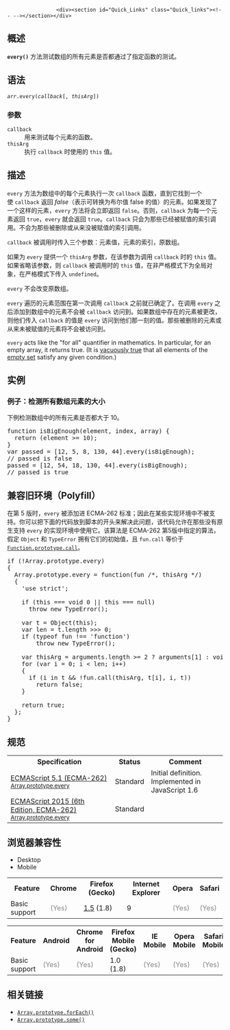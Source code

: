 
                
                  
                    <div><section id="Quick_Links" class="Quick_links"><!-- --></section></div>

<h2 name="Summary" id="Summary">&#x6982;&#x8FF0;</h2>

<p><code><strong>every()</strong></code> &#x65B9;&#x6CD5;&#x6D4B;&#x8BD5;&#x6570;&#x7EC4;&#x7684;&#x6240;&#x6709;&#x5143;&#x7D20;&#x662F;&#x5426;&#x90FD;&#x901A;&#x8FC7;&#x4E86;&#x6307;&#x5B9A;&#x51FD;&#x6570;&#x7684;&#x6D4B;&#x8BD5;&#x3002;</p>

<h2 name="Syntax" id="Syntax">&#x8BED;&#x6CD5;</h2>

<pre class="syntaxbox"><code><em>arr</em>.every(<em>callback</em>[, <em>thisArg</em>])</code></pre>

<h3 name="Parameters" id="Parameters">&#x53C2;&#x6570;</h3>

<dl>
 <dt><code>callback</code></dt>
 <dd>&#x7528;&#x6765;&#x6D4B;&#x8BD5;&#x6BCF;&#x4E2A;&#x5143;&#x7D20;&#x7684;&#x51FD;&#x6570;&#x3002;</dd>
 <dt><code>thisArg</code></dt>
 <dd>&#x6267;&#x884C; <code>callback</code> &#x65F6;&#x4F7F;&#x7528;&#x7684;&#xA0;<code>this</code>&#xA0;&#x503C;&#x3002;</dd>
</dl>

<h2 name="Description" id="Description">&#x63CF;&#x8FF0;</h2>

<p><code>every</code> &#x65B9;&#x6CD5;&#x4E3A;&#x6570;&#x7EC4;&#x4E2D;&#x7684;&#x6BCF;&#x4E2A;&#x5143;&#x7D20;&#x6267;&#x884C;&#x4E00;&#x6B21;&#xA0;<code>callback</code> &#x51FD;&#x6570;&#xFF0C;&#x76F4;&#x5230;&#x5B83;&#x627E;&#x5230;&#x4E00;&#x4E2A;&#x4F7F;&#xA0;<code>callback</code> &#x8FD4;&#x56DE;&#xA0;<em>false</em>&#xFF08;&#x8868;&#x793A;&#x53EF;&#x8F6C;&#x6362;&#x4E3A;&#x5E03;&#x5C14;&#x503C; false &#x7684;&#x503C;&#xFF09;&#x7684;&#x5143;&#x7D20;&#x3002;&#x5982;&#x679C;&#x53D1;&#x73B0;&#x4E86;&#x4E00;&#x4E2A;&#x8FD9;&#x6837;&#x7684;&#x5143;&#x7D20;&#xFF0C;<code>every</code> &#x65B9;&#x6CD5;&#x5C06;&#x4F1A;&#x7ACB;&#x5373;&#x8FD4;&#x56DE;&#xA0;<code>false</code>&#x3002;&#x5426;&#x5219;&#xFF0C;<code>callback</code> &#x4E3A;&#x6BCF;&#x4E00;&#x4E2A;&#x5143;&#x7D20;&#x8FD4;&#x56DE; <code>true</code>&#xFF0C;<code>every</code>&#xA0;&#x5C31;&#x4F1A;&#x8FD4;&#x56DE;&#xA0;<code>true</code>&#x3002;<code>callback</code> &#x53EA;&#x4F1A;&#x4E3A;&#x90A3;&#x4E9B;&#x5DF2;&#x7ECF;&#x88AB;&#x8D4B;&#x503C;&#x7684;&#x7D22;&#x5F15;&#x8C03;&#x7528;&#x3002;&#x4E0D;&#x4F1A;&#x4E3A;&#x90A3;&#x4E9B;&#x88AB;&#x5220;&#x9664;&#x6216;&#x4ECE;&#x6765;&#x6CA1;&#x88AB;&#x8D4B;&#x503C;&#x7684;&#x7D22;&#x5F15;&#x8C03;&#x7528;&#x3002;</p>

<p><code>callback</code> &#x88AB;&#x8C03;&#x7528;&#x65F6;&#x4F20;&#x5165;&#x4E09;&#x4E2A;&#x53C2;&#x6570;&#xFF1A;&#x5143;&#x7D20;&#x503C;&#xFF0C;&#x5143;&#x7D20;&#x7684;&#x7D22;&#x5F15;&#xFF0C;&#x539F;&#x6570;&#x7EC4;&#x3002;</p>

<p>&#x5982;&#x679C;&#x4E3A; <code>every</code> &#x63D0;&#x4F9B;&#x4E00;&#x4E2A;&#xA0;<code>thisArg</code>&#xA0;&#x53C2;&#x6570;&#xFF0C;&#x5728;&#x8BE5;&#x53C2;&#x6570;&#x4E3A;&#x8C03;&#x7528; <code>callback</code> &#x65F6;&#x7684; <code>this</code> &#x503C;&#x3002;&#x5982;&#x679C;&#x7701;&#x7565;&#x8BE5;&#x53C2;&#x6570;&#xFF0C;&#x5219; <code>callback</code> &#x88AB;&#x8C03;&#x7528;&#x65F6;&#x7684; <code>this</code> &#x503C;&#xFF0C;&#x5728;&#x975E;&#x4E25;&#x683C;&#x6A21;&#x5F0F;&#x4E0B;&#x4E3A;&#x5168;&#x5C40;&#x5BF9;&#x8C61;&#xFF0C;&#x5728;&#x4E25;&#x683C;&#x6A21;&#x5F0F;&#x4E0B;&#x4F20;&#x5165; <code>undefined</code>&#x3002;</p>

<p><code>every</code> &#x4E0D;&#x4F1A;&#x6539;&#x53D8;&#x539F;&#x6570;&#x7EC4;&#x3002;</p>

<p><code>every</code>&#xA0;&#x904D;&#x5386;&#x7684;&#x5143;&#x7D20;&#x8303;&#x56F4;&#x5728;&#x7B2C;&#x4E00;&#x6B21;&#x8C03;&#x7528; <code>callback</code> &#x4E4B;&#x524D;&#x5C31;&#x5DF2;&#x786E;&#x5B9A;&#x4E86;&#x3002;&#x5728;&#x8C03;&#x7528; <code>every</code> &#x4E4B;&#x540E;&#x6DFB;&#x52A0;&#x5230;&#x6570;&#x7EC4;&#x4E2D;&#x7684;&#x5143;&#x7D20;&#x4E0D;&#x4F1A;&#x88AB; <code>callback</code> &#x8BBF;&#x95EE;&#x5230;&#x3002;&#x5982;&#x679C;&#x6570;&#x7EC4;&#x4E2D;&#x5B58;&#x5728;&#x7684;&#x5143;&#x7D20;&#x88AB;&#x66F4;&#x6539;&#xFF0C;&#x5219;&#x4ED6;&#x4EEC;&#x4F20;&#x5165; <code>callback</code> &#x7684;&#x503C;&#x662F; <code>every</code> &#x8BBF;&#x95EE;&#x5230;&#x4ED6;&#x4EEC;&#x90A3;&#x4E00;&#x523B;&#x7684;&#x503C;&#x3002;&#x90A3;&#x4E9B;&#x88AB;&#x5220;&#x9664;&#x7684;&#x5143;&#x7D20;&#x6216;&#x4ECE;&#x6765;&#x672A;&#x88AB;&#x8D4B;&#x503C;&#x7684;&#x5143;&#x7D20;&#x5C06;&#x4E0D;&#x4F1A;&#x88AB;&#x8BBF;&#x95EE;&#x5230;&#x3002;</p>

<p><code>every</code> acts like the &quot;for all&quot; quantifier in mathematics. In particular, for an empty array, it returns true. (It is <a href="http://en.wikipedia.org/wiki/Vacuous_truth#Vacuous_truths_in_mathematics" class="external">vacuously true</a> that all elements of the <a href="http://en.wikipedia.org/wiki/Empty_set#Common_problems" class="external">empty set</a> satisfy any given condition.)</p>

<h2 name="Examples" id="Examples">&#x5B9E;&#x4F8B;</h2>

<h3 name="Example:_Testing_size_of_all_array_elements" id="Example:_Testing_size_of_all_array_elements">&#x4F8B;&#x5B50;&#xFF1A;&#x68C0;&#x6D4B;&#x6240;&#x6709;&#x6570;&#x7EC4;&#x5143;&#x7D20;&#x7684;&#x5927;&#x5C0F;</h3>

<p>&#x4E0B;&#x4F8B;&#x68C0;&#x6D4B;&#x6570;&#x7EC4;&#x4E2D;&#x7684;&#x6240;&#x6709;&#x5143;&#x7D20;&#x662F;&#x5426;&#x90FD;&#x5927;&#x4E8E; 10&#x3002;</p>

<pre class="brush: js">function isBigEnough(element, index, array) {
  return (element &gt;= 10);
}
var passed = [12, 5, 8, 130, 44].every(isBigEnough);
// passed is false
passed = [12, 54, 18, 130, 44].every(isBigEnough);
// passed is true
</pre>

<h2 name="Compatibility" id="Compatibility">&#x517C;&#x5BB9;&#x65E7;&#x73AF;&#x5883;&#xFF08;Polyfill&#xFF09;</h2>

<p>&#x5728;&#x7B2C; 5 &#x7248;&#x65F6;&#xFF0C;<code>every</code> &#x88AB;&#x6DFB;&#x52A0;&#x8FDB; ECMA-262 &#x6807;&#x51C6;&#xFF1B;&#x56E0;&#x6B64;&#x5728;&#x67D0;&#x4E9B;&#x5B9E;&#x73B0;&#x73AF;&#x5883;&#x4E2D;&#x4E0D;&#x88AB;&#x652F;&#x6301;&#x3002;&#x4F60;&#x53EF;&#x4EE5;&#x628A;&#x4E0B;&#x9762;&#x7684;&#x4EE3;&#x7801;&#x653E;&#x5230;&#x811A;&#x672C;&#x7684;&#x5F00;&#x5934;&#x6765;&#x89E3;&#x51B3;&#x6B64;&#x95EE;&#x9898;&#xFF0C;&#x8BE5;&#x4EE3;&#x7801;&#x5141;&#x8BB8;&#x5728;&#x90A3;&#x4E9B;&#x6CA1;&#x6709;&#x539F;&#x751F;&#x652F;&#x6301; <code>every</code> &#x7684;&#x5B9E;&#x73B0;&#x73AF;&#x5883;&#x4E2D;&#x4F7F;&#x7528;&#x5B83;&#x3002;&#x8BE5;&#x7B97;&#x6CD5;&#x662F;&#xA0;ECMA-262 &#x7B2C;5&#x7248;&#x4E2D;&#x6307;&#x5B9A;&#x7684;&#x7B97;&#x6CD5;&#xFF0C;&#x5047;&#x5B9A;&#xA0;<code>Object</code>&#xA0;&#x548C;&#xA0;<code>TypeError</code>&#xA0;&#x62E5;&#x6709;&#x5B83;&#x4EEC;&#x7684;&#x521D;&#x59CB;&#x503C;&#xFF0C;&#x4E14;&#xA0;<code>fun.call</code>&#xA0;&#x7B49;&#x4EF7;&#x4E8E; <a href="/zh-CN/docs/Web/JavaScript/Reference/Global_Objects/Function/call" title="call() &#x65B9;&#x6CD5;&#x5728;&#x4F7F;&#x7528;&#x4E00;&#x4E2A;&#x6307;&#x5B9A;&#x7684;this&#x503C;&#x548C;&#x82E5;&#x5E72;&#x4E2A;&#x6307;&#x5B9A;&#x7684;&#x53C2;&#x6570;&#x503C;&#x7684;&#x524D;&#x63D0;&#x4E0B;&#x8C03;&#x7528;&#x67D0;&#x4E2A;&#x51FD;&#x6570;&#x6216;&#x65B9;&#x6CD5;."><code>Function.prototype.call</code></a>&#x3002;</p>


<pre class="brush: js">if (!Array.prototype.every)
{
&#xA0; Array.prototype.every = function(fun /*, thisArg */)
  {
&#xA0;&#xA0;&#xA0; &apos;use strict&apos;;

&#xA0;&#xA0;&#xA0; if (this === void 0 || this === null)
&#xA0;&#xA0;&#xA0;&#xA0;&#xA0; throw new TypeError();

&#xA0;&#xA0;&#xA0; var t = Object(this);
&#xA0;&#xA0;&#xA0; var len = t.length &gt;&gt;&gt; 0;
&#xA0;&#xA0;&#xA0; if (typeof fun !== &apos;function&apos;)
&#xA0;&#xA0;&#xA0;&#xA0;&#xA0;&#xA0;&#xA0; throw new TypeError();

&#xA0;&#xA0;&#xA0; var thisArg = arguments.length &gt;= 2 ? arguments[1] : void 0;
&#xA0;&#xA0;&#xA0; for (var i = 0; i &lt; len; i++)
    {
&#xA0;&#xA0;&#xA0;&#xA0;&#xA0; if (i in t &amp;&amp; !fun.call(<span style="line-height: normal;">thisArg</span><span style="line-height: normal;">, t[i], i, t))</span>
&#xA0;&#xA0;&#xA0;&#xA0;&#xA0;&#xA0;&#xA0; return false;
&#xA0;&#xA0;&#xA0; }

&#xA0;&#xA0;&#xA0; return true;
&#xA0; };
}
</pre>

<h2 id="&#x89C4;&#x8303;">&#x89C4;&#x8303;</h2>

<table class="standard-table">
 <tbody>
  <tr>
   <th scope="col">Specification</th>
   <th scope="col">Status</th>
   <th scope="col">Comment</th>
  </tr>
  <tr>
   <td><a href="http://www.ecma-international.org/ecma-262/5.1/#sec-15.4.4.16" class="external" lang="en" hreflang="en">ECMAScript 5.1 (ECMA-262)<br><small lang="zh-CN">Array.prototype.every</small></a></td>
   <td><span class="spec-Standard">Standard</span></td>
   <td>Initial definition.<br>
    Implemented in JavaScript 1.6</td>
  </tr>
  <tr>
   <td><a href="http://www.ecma-international.org/ecma-262/6.0/#sec-array.prototype.every" class="external" lang="en" hreflang="en">ECMAScript 2015 (6th Edition, ECMA-262)<br><small lang="zh-CN">Array.prototype.every</small></a></td>
   <td><span class="spec-Standard">Standard</span></td>
   <td>&#xA0;</td>
  </tr>
 </tbody>
</table>

<h2 id="&#x6D4F;&#x89C8;&#x5668;&#x517C;&#x5BB9;&#x6027;">&#x6D4F;&#x89C8;&#x5668;&#x517C;&#x5BB9;&#x6027;</h2>

<p></p><div class="htab"> 
    <a name="AutoCompatibilityTable" id="AutoCompatibilityTable"></a> 
    <ul> 
        <li class="selected"><a>Desktop</a></li> 
        <li><a>Mobile</a></li> 
    </ul> 
</div><p></p>

<div id="compat-desktop">
<table class="compat-table">
 <tbody>
  <tr>
   <th>Feature</th>
   <th>Chrome</th>
   <th>Firefox (Gecko)</th>
   <th>Internet Explorer</th>
   <th>Opera</th>
   <th>Safari</th>
  </tr>
  <tr>
   <td>Basic support</td>
   <td><span title="Please update this with the earliest version of support." style="color: #888;">(Yes)</span></td>
   <td><a href="/en-US/Firefox/Releases/1.5" title="Released on 2005-11-25.">1.5</a> (1.8)</td>
   <td>9</td>
   <td><span title="Please update this with the earliest version of support." style="color: #888;">(Yes)</span></td>
   <td><span title="Please update this with the earliest version of support." style="color: #888;">(Yes)</span></td>
  </tr>
 </tbody>
</table>
</div>

<div id="compat-mobile">
<table class="compat-table">
 <tbody>
  <tr>
   <th>Feature</th>
   <th>Android</th>
   <th>Chrome for Android</th>
   <th>Firefox Mobile (Gecko)</th>
   <th>IE Mobile</th>
   <th>Opera Mobile</th>
   <th>Safari Mobile</th>
  </tr>
  <tr>
   <td>Basic support</td>
   <td><span title="Please update this with the earliest version of support." style="color: #888;">(Yes)</span></td>
   <td><span title="Please update this with the earliest version of support." style="color: #888;">(Yes)</span></td>
   <td>1.0 (1.8)</td>
   <td><span title="Please update this with the earliest version of support." style="color: #888;">(Yes)</span></td>
   <td><span title="Please update this with the earliest version of support." style="color: #888;">(Yes)</span></td>
   <td><span title="Please update this with the earliest version of support." style="color: #888;">(Yes)</span></td>
  </tr>
 </tbody>
</table>
</div>

<h2 name="See_also" id="See_also">&#x76F8;&#x5173;&#x94FE;&#x63A5;</h2>

<ul>
 <li><a href="/zh-CN/docs/Web/JavaScript/Reference/Global_Objects/Array/forEach" title="forEach() &#x65B9;&#x6CD5;&#x5BF9;&#x6570;&#x7EC4;&#x7684;&#x6BCF;&#x4E2A;&#x5143;&#x7D20;&#x6267;&#x884C;&#x4E00;&#x6B21;&#x63D0;&#x4F9B;&#x7684;&#x51FD;&#x6570;(&#x56DE;&#x8C03;&#x51FD;&#x6570;)&#x3002;"><code>Array.prototype.forEach()</code></a></li>
 <li><a href="/zh-CN/docs/Web/JavaScript/Reference/Global_Objects/Array/some" title="some()&#xA0;&#x65B9;&#x6CD5;&#x6D4B;&#x8BD5;&#x6570;&#x7EC4;&#x4E2D;&#x7684;&#x67D0;&#x4E9B;&#x5143;&#x7D20;&#x662F;&#x5426;&#x901A;&#x8FC7;&#x4E86;&#x6307;&#x5B9A;&#x51FD;&#x6570;&#x7684;&#x6D4B;&#x8BD5;&#x3002;"><code>Array.prototype.some()</code></a></li>
</ul>
                  
                
              